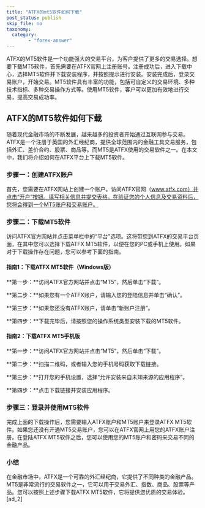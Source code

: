 ```yaml
---
title: "ATFX的mt5软件如何下载"
post_status: publish
skip_file: no
taxonomy:
  category:
        - "forex-answer"
---
```


ATFX的MT5软件是一个功能强大的交易平台，为客户提供了更多的交易选择。想要下载MT5软件，首先需要在ATFX官网上注册账号。注册成功后，进入下载中心，选择MT5软件并下载安装程序，并按照提示进行安装。安装完成后，登录交易账户，开始交易。MT5软件具有丰富的功能，包括可自定义的交易环境、多种技术指标、多种交易操作方式等。使用MT5软件，客户可以更加有效地进行交易，提高交易成功率。

## ATFX的MT5软件如何下载

随着现代金融市场的不断发展，越来越多的投资者开始通过互联网参与交易。ATFX是一个注册于英国的外汇经纪商，提供全球范围内的金融工具交易服务，包括外汇、差价合约、股票、商品等。而MT5是ATFX使用的交易软件之一。在本文中，我们将介绍如何在ATFX平台上下载MT5软件。

### 步骤一：创建ATFX账户

首先，您需要在ATFX网站上创建一个账户。访问ATFX官网（www.atfx.com）并点击“开户”按钮。填写相关信息并提交表格。在验证您的个人信息及交易资料后，您将会得到一个MT5账户和交易账户。

### 步骤二：下载MT5软件

访问ATFX官方网站并点击菜单栏中的“平台”选项。这将带您到ATFX的交易平台页面，在其中您可以选择下载ATFX MT5软件，以便在您的PC或手机上使用。如果对于下载操作存在问题，您可以参考下面的指南。

#### 指南1：下载ATFX MT5软件（Windows版）

**第一步：**访问ATFX官方网站并点击“MT5”，然后单击“下载”。

**第二步：**如果您有一个ATFX账户，请输入您的登陆信息并单击“确认”。

**第三步：**如果您还没有ATFX账户，请单击“新账户注册”。

**第四步：**下载完毕后，请按照您的操作系统类型安装下载的MT5软件。

#### 指南2：下载ATFX MT5手机版

**第一步：**访问ATFX官方网站并点击“MT5”，然后单击“下载”。

**第二步：**扫描二维码，或者输入您的手机号码获取下载链接。

**第三步：**打开您的手机设置，选择“允许安装来自未知来源的应用程序”。

**第四步：**点击下载链接并安装应用程序。

### 步骤三：登录并使用MT5软件

完成上面的下载操作后，您需要输入ATFX账户和MT5账户来登录ATFX MT5软件。如果您还没有开通MT5交易账户，您可以在ATFX官网上用您的ATFX账户注册。在登陆ATFX MT5软件之后，您可以使用您的MT5账户和密码来交易不同的金融产品。

### 小结

在金融市场中，ATFX是一个可靠的外汇经纪商，它提供了不同种类的金融产品。MT5是非常流行的交易软件之一，它可以用于交易外汇、指数、商品、股票等产品。您可以按照上述步骤下载ATFX MT5软件，它将提供您优质的交易体验。 \[ad\_2\]
